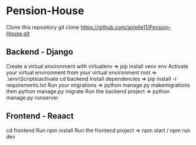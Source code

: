 # Pension-House

Clone this repository
git clone https://github.com/airielle11/Pension-House.git

## Backend - Django 
Create a virtual environment with virtualenv => pip install venv env
Activate your virtual environment from your virtual environment root => .\env\Scripts\activate
cd backend
Install dependencies =>  pip install -r requirements.txt 
Run your migrations => python manage.py makemigrations then python manage.py migrate
Run the backend project => python manage.py runserver

## Frontend - Reaact
cd frontend
Run npm install 
Run the frontend project => npm start / npm run dev